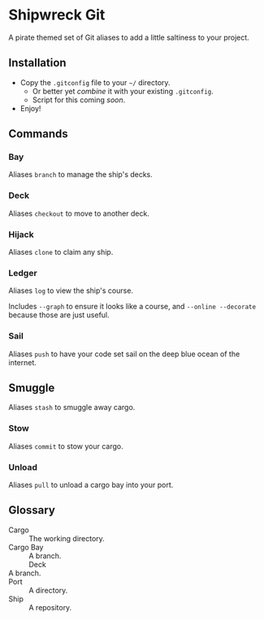 # Shipwreck Git
A pirate themed set of Git aliases to add a little saltiness to your project.

## Installation
* Copy the `.gitconfig` file to your `~/` directory.
  * Or better yet _combine_ it with your existing `.gitconfig`.
  * Script for this coming _soon_.
* Enjoy!

## Commands

### Bay
Aliases `branch` to manage the ship's decks.

### Deck
Aliases `checkout` to move to another deck.

### Hijack
Aliases `clone` to claim any ship.

### Ledger
Aliases `log` to view the ship's course.

Includes `--graph` to ensure it looks like a course, and `--online --decorate` because those are just useful.

### Sail
Aliases `push` to have your code set sail on the deep blue ocean of the internet.

## Smuggle
Aliases `stash` to smuggle away cargo.

### Stow
Aliases `commit` to stow your cargo.

### Unload
Aliases `pull` to unload a cargo bay into your port.

## Glossary
<dl>
  <dt>Cargo</dt>
  <dd>The working directory.</dd>
  <dt>Cargo Bay</dt>
  <dd>A branch.</dd>
  <dd>Deck</dd>
  <dt>A branch.</dt>
  <dt>Port</dt>
  <dd>A directory.</dd>
  <dt>Ship</dt>
  <dd>A repository.</dd>
</dl>
